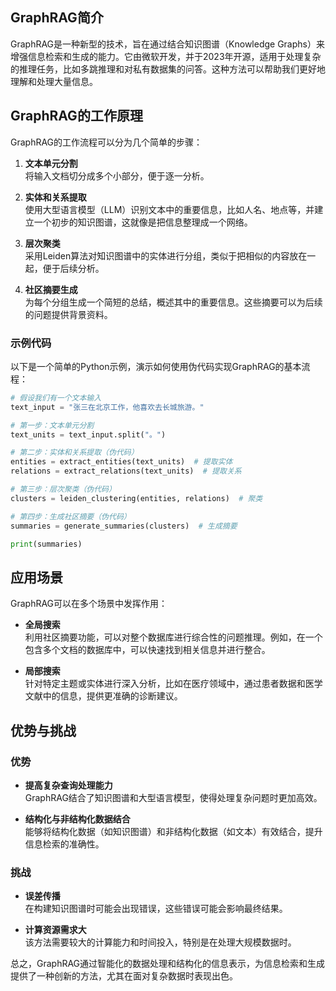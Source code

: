 ## GraphRAG简介

GraphRAG是一种新型的技术，旨在通过结合知识图谱（Knowledge Graphs）来增强信息检索和生成的能力。它由微软开发，并于2023年开源，适用于处理复杂的推理任务，比如多跳推理和对私有数据集的问答。这种方法可以帮助我们更好地理解和处理大量信息。

## GraphRAG的工作原理

GraphRAG的工作流程可以分为几个简单的步骤：

1. **文本单元分割**  
   将输入文档切分成多个小部分，便于逐一分析。

2. **实体和关系提取**  
   使用大型语言模型（LLM）识别文本中的重要信息，比如人名、地点等，并建立一个初步的知识图谱，这就像是把信息整理成一个网络。

3. **层次聚类**  
   采用Leiden算法对知识图谱中的实体进行分组，类似于把相似的内容放在一起，便于后续分析。

4. **社区摘要生成**  
   为每个分组生成一个简短的总结，概述其中的重要信息。这些摘要可以为后续的问题提供背景资料。

### 示例代码

以下是一个简单的Python示例，演示如何使用伪代码实现GraphRAG的基本流程：

```python
# 假设我们有一个文本输入
text_input = "张三在北京工作，他喜欢去长城旅游。"

# 第一步：文本单元分割
text_units = text_input.split("。")

# 第二步：实体和关系提取（伪代码）
entities = extract_entities(text_units)  # 提取实体
relations = extract_relations(text_units)  # 提取关系

# 第三步：层次聚类（伪代码）
clusters = leiden_clustering(entities, relations)  # 聚类

# 第四步：生成社区摘要（伪代码）
summaries = generate_summaries(clusters)  # 生成摘要

print(summaries)
```

## 应用场景

GraphRAG可以在多个场景中发挥作用：

- **全局搜索**  
  利用社区摘要功能，可以对整个数据库进行综合性的问题推理。例如，在一个包含多个文档的数据库中，可以快速找到相关信息并进行整合。

- **局部搜索**  
  针对特定主题或实体进行深入分析，比如在医疗领域中，通过患者数据和医学文献中的信息，提供更准确的诊断建议。

## 优势与挑战

### 优势

- **提高复杂查询处理能力**  
  GraphRAG结合了知识图谱和大型语言模型，使得处理复杂问题时更加高效。

- **结构化与非结构化数据结合**  
  能够将结构化数据（如知识图谱）和非结构化数据（如文本）有效结合，提升信息检索的准确性。

### 挑战

- **误差传播**  
  在构建知识图谱时可能会出现错误，这些错误可能会影响最终结果。

- **计算资源需求大**  
  该方法需要较大的计算能力和时间投入，特别是在处理大规模数据时。

总之，GraphRAG通过智能化的数据处理和结构化的信息表示，为信息检索和生成提供了一种创新的方法，尤其在面对复杂数据时表现出色。